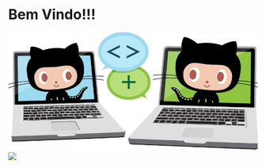# Bem Vindo!!!
![teste](octocat.jpg)
![](https://github-readme-stats.vercel.app/api?username=Ondion)

